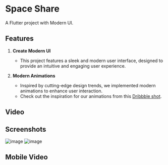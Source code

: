 # Space Share

A Flutter project with Modern UI.

## Features

1. **Create Modern UI**
    - This project features a sleek and modern user interface, designed to provide an intuitive and engaging user experience.

2. **Modern Animations**
    - Inspired by cutting-edge design trends, we implemented modern animations to enhance user interaction.
    - Check out the inspiration for our animations from this [Dribbble shot](https://dribbble.com/shots/23780608-Real-Estate-App).


## Video

## Screenshots
![image](https://github.com/DevenDeveloper/moniepointapp/assets/50836835/cd4e16ba-c070-4ce2-85aa-cd9332528f25)
![image](https://github.com/DevenDeveloper/moniepointapp/assets/50836835/c556a1b3-dabc-4594-bc81-f06e4415aeb4)

## Mobile Video
